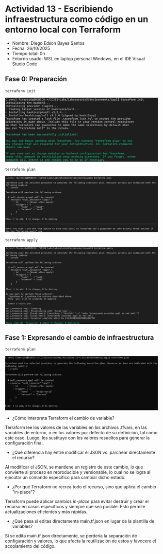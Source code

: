 # Actividad 13 - Escribiendo infraestructura como código en un entorno local con Terraform

- Nombre: Diego Edson Bayes Santos
- Fecha: 26/10/2025
- Tiempo total: 0h
- Entorno usado: WSL en laptop personal Windows, en el IDE Visual Studio Code

## Fase 0: Preparación

```bash
terraform init
```

![Terraform Init](./capturas/terraform-init.png)

```bash
terraform plan
```

![Terraform Plan](./capturas/terraform-plan.png)

```bash
terraform apply
```

![Terraform Apply](./capturas/terraform-apply.png)

## Fase 1: Expresando el cambio de infraestructura

```bash
terraform plan
```

![Terraform Plan Fase 1](./capturas/terraform-plan-fase-1.png)

- ¿Cómo interpreta Terraform el cambio de variable?

Terraform lee los valores de las variables en los archivos .tfvars, en las variables de entorno, o en los valores por defecto de su definición, tal como este caso. Luego, los sustituye con los valores resueltos para generar la configuración final.

- ¿Qué diferencia hay entre modificar el JSON vs. parchear directamente el recurso?

Al modificar el JSON, se mantiene un registro de este cambio, lo que convierte al proceso en reproducible y versionable, lo cual no se logra al ejecutar un comando específico para cambiar dicho estado.

- ¿Por qué Terraform no recrea todo el recurso, sino que aplica el cambio "in-place"?

Terraform puede aplicar cambios *in-place* para evitar destruir y crear el recurso en casos específicos y siempre que sea posible. Esto permite actualizaciones eficientes y más rápidas.

- ¿Qué pasa si editas directamente main.tf.json en lugar de la plantilla de variables?

Si se edita main.tf.json directamente, se perdería la separación de configuración y valores, lo que afecta la reutilización de estos y favocere el acoplamiento del código.
